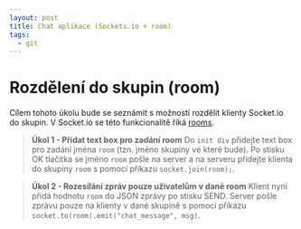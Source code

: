 ```yaml
---
layout: post
title: Chat aplikace (Sockets.io + room)
tags:
  - git
---
```

# Rozdělení do skupin (room)
Cílem tohoto úkolu bude se seznámit s možností rozdělit klienty Socket.io do skupin. V Socket.io se této funkcionalitě říká [rooms](https://socket.io/docs/v3/rooms/).

> **Úkol 1 - Přidat text box pro zadání room**
> Do `init div` přidejte text box pro zadání jména `room` (tzn. jméno skupiny ve které bude). Po stisku OK tlačítka se jméno `room` pošle na server a na serveru přidejte klienta do skupiny `room` s pomocí příkazu `socket.join(room);`. 

> **Úkol 2 - Rozesílání zpráv pouze uživatelům v dané room**
> Klient nyní přidá hodnotu `room` do JSON zprávy po stisku SEND. Server pošle zprávu pouze na klienty v dané skupině s pomocí příkazu `socket.to(room).emit("chat_message", msg)`.